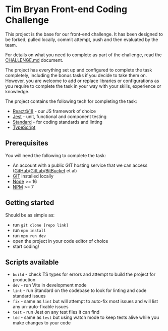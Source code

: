 # Tim Bryan Front-end Coding Challenge

This project is the base for our front-end challenge. It has been designed to be forked, pulled locally, commit attempt, push and then evaluated by the team.

For details on what you need to complete as part of the challenge, read the [CHALLENGE.md](/CHALLENGE.md) document.

The project has everything set up and configured to complete the task completely, including the bonus tasks if you decide to take them on. However, you are welcome to add or replace libraries or configurations as you require to complete the task in your way with your skills, experience or knowledge.

The project contains the following tech for completing the task:

- [React@18](https://reactjs.org/) - our JS framework of choice
- [Jest](https://jestjs.io/) - unit, functional and component testing
- [Standard](https://standardjs.com/) - for coding standards and linting
- [TypeScript](https://www.typescriptlang.org/)

## Prerequisites

You will need the following to complete the task:

- An account with a public GIT hosting service that we can access ([GitHub](https://github.com/)/[GitLab](https://about.gitlab.com/)/[BitBucket](https://bitbucket.org/product) et al)
- [GIT](https://git-scm.com/) installed locally
- [Node](https://nodejs.org/en/) >= 16
- [NPM](https://www.npmjs.com/package/npm) >= 7

## Getting started

Should be as simple as:

- run `git clone [repo link]`
- run `npm install`
- run `npm run dev`
- open the project in your code editor of choice
- start coding!

## Scripts available

- `build` - check TS types for errors and attempt to build the project for production
- `dev` - run Vite in development mode
- `lint` - run Standard on the codebase to look for linting and code standard issues
- `fix` - same as `lint` but will attempt to auto-fix most issues and will list any un-auto-fixable issues
- `test` - run Jest on any test files it can find
- `tdd` - same as `test` but using watch mode to keep tests alive while you make changes to your code
